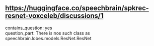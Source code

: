 ## https://huggingface.co/speechbrain/spkrec-resnet-voxceleb/discussions/1

contains_question: yes  
question_part: There is nos such class as speechbrain.lobes.models.ResNet.ResNet